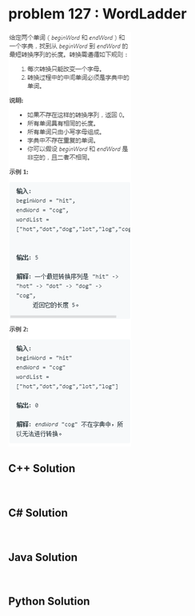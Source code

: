 
# problem 127 : WordLadder

<img src="https://github.com/Peefy/PeefyLeetCode/blob/master/doc/101-200/127.WordLadder/problem.png"/>

## C++ Solution

```c++



```

## C# Solution

```csharp



```

## Java Solution

```java



```

## Python Solution

```python



```


